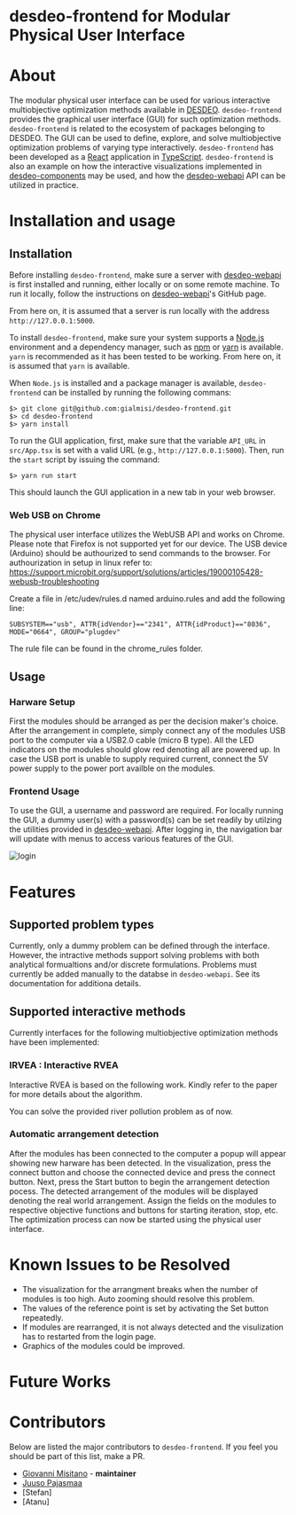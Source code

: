 # desdeo-frontend for Modular Physical User Interface

# About
The modular physical user interface can be used for various interactive multiobjective
optimization methods available in [DESDEO](https://desdeo.it.jyu.fi/). 
`desdeo-frontend` provides the graphical user interface (GUI) for such optimization methods.
`desdeo-frontend` is related to the ecosystem of packages
belonging to DESDEO. The GUI can be used to define, explore, and solve multiobjective optimization
problems of varying type interactively. `desdeo-frontend` has been developed as a [React](https://reactjs.org/) application
in [TypeScript](https://www.typescriptlang.org/). `desdeo-frontend` is also an example on how the
interactive visualizations implemented in [desdeo-components](https://github.com/gialmisi/desdeo-components)
may be used, and how the [desdeo-webapi](https://github.com/gialmisi/desdeo-webapi)
API can be utilized in practice.

# Installation and usage

## Installation

Before installing `desdeo-frontend`, make sure a server with
[desdeo-webapi](https://github.com/gialmisi/desdeo-webapi) is first
installed and running, either locally or on some remote machine. To run it locally, follow the instructions
on [desdeo-webapi](https://github.com/gialmisi/desdeo-webapi)'s GitHub page.

From here on, it is assumed that a server is run locally with the address `http://127.0.0.1:5000`.

To install ``desdeo-frontend``, make sure your system supports a [Node.js](https://nodejs.org/en/) environment and a
dependency manager, such as [npm](https://docs.npmjs.com/cli/v7/commands/npm) or [yarn](https://yarnpkg.com/) is available.
`yarn` is recommended as it has been tested to be working. From here on, it is assumed that `yarn` is available.

When `Node.js` is installed and a package manager is available, `desdeo-frontend` can be installed by running the
following commans:

```
$> git clone git@github.com:gialmisi/desdeo-frontend.git
$> cd desdeo-frontend
$> yarn install 
```

To run the GUI application, first, make sure that the variable `API_URL` in `src/App.tsx` is set with a valid URL
(e.g., `http://127.0.0.1:5000`). Then, run the `start` script by issuing the command:

```
$> yarn run start
```

This should launch the GUI application in a new tab in your web browser.

### Web USB on Chrome

The physical user interface utilizes the WebUSB API and works on Chrome. Please note that Firefox is not supported yet for our device. The USB device (Arduino) should be authourized to send commands to the browser. For authourization in setup in linux refer to:
https://support.microbit.org/support/solutions/articles/19000105428-webusb-troubleshooting

Create a file in /etc/udev/rules.d named arduino.rules and add the following line:
```
SUBSYSTEM=="usb", ATTR{idVendor}=="2341", ATTR{idProduct}=="8036", MODE="0664", GROUP="plugdev"
```
The rule file can be found in the chrome_rules folder.

## Usage

### Harware Setup
First the modules should be arranged as per the decision maker's choice. After the arrangement in complete, simply connect any of the modules USB port to the computer via a USB2.0 cable (micro B type). All the LED indicators on the modules should glow red denoting all are powered up. In case the USB port is unable to supply required current, connect the 5V power supply to the power port availble on the modules.

### Frontend Usage

To use the GUI, a username and password are required. For locally running the GUI, a dummy user(s) with a password(s) can be set readily by utilzing the utilities provided in [desdeo-webapi](git@github.com:gialmisi/desdeo-frontend.git).
After logging in, the navigation bar will update with menus to access various features of the GUI.

![login](./resources/login.gif)


# Features

## Supported problem types

Currently, only a dummy problem can be defined through the interface. However, the intractive methods support
solving problems with both analytical formualtions and/or discrete formulations. Problems must currently be added
manually to the databse in `desdeo-webapi`. See its documentation for additiona details. 

## Supported interactive methods
Currently interfaces for the following multiobjective optimization methods have been implemented:

### IRVEA : Interactive RVEA

Interactive RVEA is based on the following work. Kindly refer to the paper for more details about the algorithm.

You can solve the provided river pollution problem as of now.

### Automatic arrangement detection

After the modules has been connected to the computer a popup will appear showing new harware has been detected. In the visualization, press the connect button and choose the connected device and press the connect button. Next, press the Start button to begin the arrangement detection pocess. The detected arrangement of the modules will be displayed denoting the real world arrangement. Assign the fields on the modules to respective objective functions and buttons for starting iteration, stop, etc. The optimization process can now be started using the physical user interface.

# Known Issues to be Resolved

* The visualization for the arrangment breaks when the number of modules is too high. Auto zooming should resolve this problem. 
* The values of the reference point is set by activating the Set button repeatedly.
* If modules are rearranged, it is not always detected and the visulization has to restarted from the login page.
* Graphics of the modules could be improved. 

# Future Works


# Contributors

Below are listed the major contributors to `desdeo-frontend`. If you feel you should be part of this list, make a PR.
- [Giovanni Misitano](https://github.com/gialmisi) - **maintainer**
- [Juuso Pajasmaa](https://github.com/jpajasmaa)
- [Stefan]
- [Atanu]